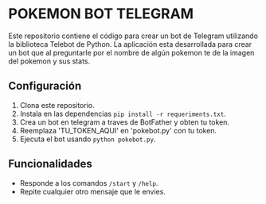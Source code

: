 # POKEMON BOT TELEGRAM

Este repositorio contiene el código para crear un bot de Telegram utilizando
la biblioteca Telebot de Python.
La aplicación esta desarrollada para crear un bot que al preguntarle por el nombre de algún pokemon te de la imagen del pokemon y sus stats.

## Configuración
1. Clona este repositorio.
2. Instala en las dependencias `pip install -r requeriments.txt`.
3. Crea un bot en telegram a traves de BotFather y obten tu token.
4. Reemplaza 'TU_TOKEN_AQUI' en 'pokebot.py' con tu token.
5. Ejecuta el bot usando `python pokebot.py`.


## Funcionalidades
- Responde a los comandos `/start` y `/help`.
- Repite cualquier otro mensaje que le envies. 